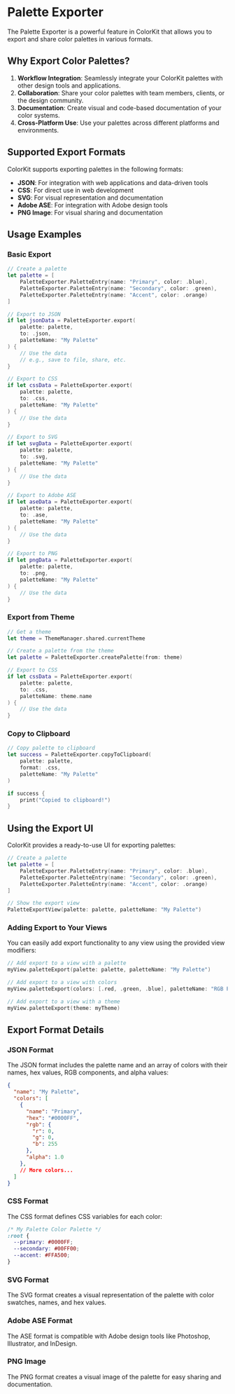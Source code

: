 # Palette Exporter

The Palette Exporter is a powerful feature in ColorKit that allows you to export and share color palettes in various formats.

## Why Export Color Palettes?

1. **Workflow Integration**: Seamlessly integrate your ColorKit palettes with other design tools and applications.
2. **Collaboration**: Share your color palettes with team members, clients, or the design community.
3. **Documentation**: Create visual and code-based documentation of your color systems.
4. **Cross-Platform Use**: Use your palettes across different platforms and environments.

## Supported Export Formats

ColorKit supports exporting palettes in the following formats:

- **JSON**: For integration with web applications and data-driven tools
- **CSS**: For direct use in web development
- **SVG**: For visual representation and documentation
- **Adobe ASE**: For integration with Adobe design tools
- **PNG Image**: For visual sharing and documentation

## Usage Examples

### Basic Export

```swift
// Create a palette
let palette = [
    PaletteExporter.PaletteEntry(name: "Primary", color: .blue),
    PaletteExporter.PaletteEntry(name: "Secondary", color: .green),
    PaletteExporter.PaletteEntry(name: "Accent", color: .orange)
]

// Export to JSON
if let jsonData = PaletteExporter.export(
    palette: palette,
    to: .json,
    paletteName: "My Palette"
) {
    // Use the data
    // e.g., save to file, share, etc.
}

// Export to CSS
if let cssData = PaletteExporter.export(
    palette: palette,
    to: .css,
    paletteName: "My Palette"
) {
    // Use the data
}

// Export to SVG
if let svgData = PaletteExporter.export(
    palette: palette,
    to: .svg,
    paletteName: "My Palette"
) {
    // Use the data
}

// Export to Adobe ASE
if let aseData = PaletteExporter.export(
    palette: palette,
    to: .ase,
    paletteName: "My Palette"
) {
    // Use the data
}

// Export to PNG
if let pngData = PaletteExporter.export(
    palette: palette,
    to: .png,
    paletteName: "My Palette"
) {
    // Use the data
}
```

### Export from Theme

```swift
// Get a theme
let theme = ThemeManager.shared.currentTheme

// Create a palette from the theme
let palette = PaletteExporter.createPalette(from: theme)

// Export to CSS
if let cssData = PaletteExporter.export(
    palette: palette,
    to: .css,
    paletteName: theme.name
) {
    // Use the data
}
```

### Copy to Clipboard

```swift
// Copy palette to clipboard
let success = PaletteExporter.copyToClipboard(
    palette: palette,
    format: .css,
    paletteName: "My Palette"
)

if success {
    print("Copied to clipboard!")
}
```

## Using the Export UI

ColorKit provides a ready-to-use UI for exporting palettes:

```swift
// Create a palette
let palette = [
    PaletteExporter.PaletteEntry(name: "Primary", color: .blue),
    PaletteExporter.PaletteEntry(name: "Secondary", color: .green),
    PaletteExporter.PaletteEntry(name: "Accent", color: .orange)
]

// Show the export view
PaletteExportView(palette: palette, paletteName: "My Palette")
```

### Adding Export to Your Views

You can easily add export functionality to any view using the provided view modifiers:

```swift
// Add export to a view with a palette
myView.paletteExport(palette: palette, paletteName: "My Palette")

// Add export to a view with colors
myView.paletteExport(colors: [.red, .green, .blue], paletteName: "RGB Palette")

// Add export to a view with a theme
myView.paletteExport(theme: myTheme)
```

## Export Format Details

### JSON Format

The JSON format includes the palette name and an array of colors with their names, hex values, RGB components, and alpha values:

```json
{
  "name": "My Palette",
  "colors": [
    {
      "name": "Primary",
      "hex": "#0000FF",
      "rgb": {
        "r": 0,
        "g": 0,
        "b": 255
      },
      "alpha": 1.0
    },
    // More colors...
  ]
}
```

### CSS Format

The CSS format defines CSS variables for each color:

```css
/* My Palette Color Palette */
:root {
  --primary: #0000FF;
  --secondary: #00FF00;
  --accent: #FFA500;
}
```

### SVG Format

The SVG format creates a visual representation of the palette with color swatches, names, and hex values.

### Adobe ASE Format

The ASE format is compatible with Adobe design tools like Photoshop, Illustrator, and InDesign.

### PNG Image

The PNG format creates a visual image of the palette for easy sharing and documentation. 